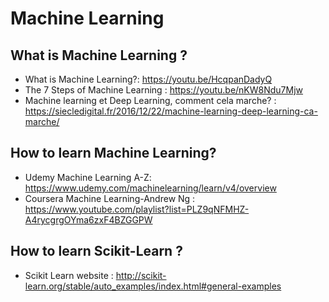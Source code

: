 # Machine Learning 

## What is Machine Learning ? 
* What is Machine Learning?: https://youtu.be/HcqpanDadyQ
* The 7 Steps of Machine Learning : https://youtu.be/nKW8Ndu7Mjw
* Machine learning et Deep Learning, comment cela marche? : https://siecledigital.fr/2016/12/22/machine-learning-deep-learning-ca-marche/

## How to learn Machine Learning? 
* Udemy Machine Learning A-Z: https://www.udemy.com/machinelearning/learn/v4/overview
* Coursera Machine Learning-Andrew Ng : https://www.youtube.com/playlist?list=PLZ9qNFMHZ-A4rycgrgOYma6zxF4BZGGPW

## How to learn Scikit-Learn ? 
* Scikit Learn website : http://scikit-learn.org/stable/auto_examples/index.html#general-examples
